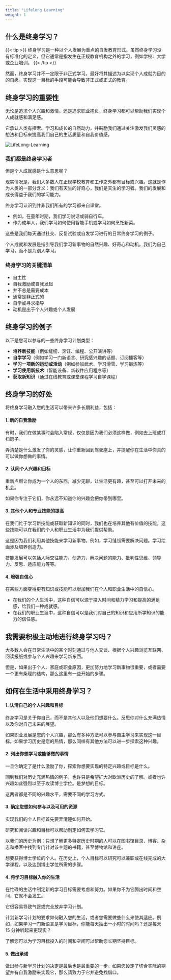 ```yaml
---
title: "Lifelong Learning"
weight: 1
---
```


## 什么是终身学习？

{{< tip >}}
终身学习是一种以个人发展为重点的自发教育形式。虽然终身学习没有标准化的定义，但它通常是指发生在正规教育机构之外的学习，例如学校、大学或企业培训。
{{< /tip >}}

然而，终身学习并不一定限于非正式学习。最好将其描述为以实现个人成就为目的的自愿。实现这一目标的手段可能会导致非正式或正式的教育。

## 终身学习的重要性

无论是追求个人兴趣和激情，还是追求职业抱负，终身学习都可以帮助我们实现个人成就感和满足感。

它承认人类有探索、学习和成长的自然动力，并鼓励我们通过关注激发我们灵感的想法和目标来提高我们自己的生活质量和自我价值感。

![LifeLong-Learning](/images/life-long-learning.png)

### 我们都是终身学习者

但是个人成就感是什么意思呢？

现实情况是，我们大多数人在正规学校教育和工作之外都有目标或兴趣。这就是作为人类的一部分含义：我们有天生的好奇心，我们是天生的学习者。我们的发展和成长得益于我们的学习能力。

终身学习认识到并非我们所有的学习都来自课堂。

- 例如，在童年时期，我们学习说话或骑自行车。
- 作为成年人，我们学习如何使用智能手机或学习如何烹饪新菜。

这些是我们每天通过社交、反复试验或自发学习进行的日常终身学习的例子。

个人成就和发展是指引导我们学习新事物的自然兴趣、好奇心和动机。我们为自己学习，而不是为别人学习。

### 终身学习的关键清单

- 自主性
- 自我激励或自我发起
- 并不总是需要成本
- 通常是非正式的
- 自学或寻求指导
- 动机是出于个人兴趣或个人发展

## 终身学习的例子

以下是您可以参与的一些终身学习计划类型：

- **培养新技能**（例如缝纫、烹饪、编程、公开演讲等）
- **自学学习**（例如学习一门新语言、研究感兴趣的话题、订阅播客等）
- **学习一项新的运动或活动**（例如参加武术、学习滑雪、学习锻炼等）
- **学习使用新技术**（智能设备、新软件应用程序等）
- **获取新知识**（通过在线教育或课堂课程学习自学课程）

## 终身学习的好处

将终身学习融入您的生活可以带来许多长期利益，包括：

#### 1. 新的自我激励

有时，我们在做某事时会陷入常规，仅仅是因为我们必须这样做，例如去上班或打扫房子。

弄清楚是什么激发了你的灵感，让你重新回到驾驶座上，并提醒你在生活中你真的可以做你想做的事情。

#### 2. 认同个人兴趣和目标

重新点燃让你成为一个人的东西，减少无聊，让生活更有趣，甚至可以打开未来的机会。

如果你专注于它们，你永远不知道你的兴趣会把你带到哪里。

#### 3. 其他个人和专业技能的提高

在我们忙于学习新技能或获取新知识的同时，我们也在培养其他有价值的技能，这些技能可以在我们的个人和职业生活中为我们提供帮助。

这是因为我们利用其他技能来学习新事物。例如，学习缝纫需要解决问题。学习绘画涉及培养创造力。

技能发展可以包括人际交往能力、创造力、解决问题的能力、批判性思维、领导力、反思、适应能力等等。

#### 4. 增强自信心

在某些方面变得更有知识或技能可以增加我们在个人和职业生活中的自信心。

- 在我们的个人生活中，这种自信可以源于投入时间和精力学习和提高的满足感，给我们一种成就感。
- 在我们的职业生涯中，这种自信可以是我们对自己的知识和应用所学知识的能力的信任感。

## 我需要积极主动地进行终身学习吗？

大多数人会在日常生活中的某个时刻通过与他人交谈、根据个人兴趣浏览互联网、阅读报纸或参与个人兴趣来学习新东西。

但是，如果出于个人、家庭或职业原因，更加努力地学习新事物很重要，或者需要一个更有条理的结构，那么这里有一些开始的步骤。

## 如何在生活中采用终身学习？

#### 1. 认清自己的个人兴趣和目标

终身学习是关于你自己，而不是其他人以及他们想要什么。反思你对什么充满热情以及你对自己未来的展望。

如果职业发展是您的个人兴趣，那么有多种方法可以参与自主学习来实现这一目标。如果学习历史是您的热情，那么同样有其他方法可以进一步探索这种兴趣。

#### 2. 列出你想学习或能够做的事情

一旦你确定了是什么激励了你，探索你想要实现的特定兴趣或目标是什么。

回到我们对历史充满热情的例子，也许只是希望扩大对欧洲历史的了解。或者也许兴趣如此强烈以至于攻读博士学位。是梦想的目标。

这两者都是不同的兴趣水平，需要不同的学习方式。

#### 3. 确定您想如何参与以及可用的资源

实现我们的个人目标首先要弄清楚如何开始。

研究和阅读兴趣和目标可以帮助制定如何去学习它。

以我们的历史为例：只想了解更多特定历史时期的人可以在图书馆目录、博客、杂志和播客中找到专门针对该主题的书籍，甚至博物馆和讲座。

想要获得博士学位的个人。在历史上，个人目标可以研究可以兼职或在线完成的大学课程，以及达到博士学位所需的步骤。 

#### 4. 将学习目标融入你的生活

在忙碌的生活中制定新的学习目标需要考虑和努力。如果你不为它腾出时间和空间，它就不会发生。

它很容易导致气馁或完全放弃学习计划。

计划新学习计划的要求如何融入您的生活，或者您需要做些什么来使其适应。例如，如果学习一门新语言是学习目标，你能每天抽出一小时的时间吗？还是每天 15 分钟听起来更现实？

了解您可以为学习目标投入的时间和空间可以帮助您长期坚持目标。

#### 5. 做出承诺

做出参与新学习计划的决定是最后也是最重要的一步。如果您设定了切合实际的期望并有自我激励来实现它，那么请致力于它并避免找借口。
